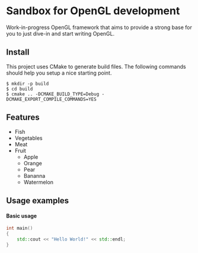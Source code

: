 # Sandbox for OpenGL development

Work-in-progress OpenGL framework that aims to provide a strong base for you to just dive-in and start writing OpenGL.

## Install
This project uses CMake to generate build files. The following commands should help you setup a nice starting point.
```console
$ mkdir -p build
$ cd build
$ cmake .. -DCMAKE_BUILD_TYPE=Debug -DCMAKE_EXPORT_COMPILE_COMMANDS=YES
```

## Features
* Fish
* Vegetables
* Meat
* Fruit
  * Apple
  * Orange
  * Pear
  * Bananna
  * Watermelon

## Usage examples
#### Basic usage
```c++
int main()
{
    std::cout << "Hello World!" << std::endl;
}
```
